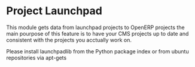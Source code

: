 Project Launchpad
=================

This module gets data from launchpad projects to OpenERP projects
the main pourpose of this feature is to have your CMS projects up
to date and consistent with the projects you acctually work on.

Please install launchpadlib from the Python package index or from
ubuntu repositories via apt-gets